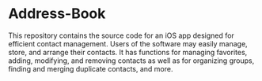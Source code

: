 # Address-Book
This repository contains the source code for an iOS app designed for efficient contact management. Users of the software may easily manage, store, and arrange their contacts. It has functions for managing favorites, adding, modifying, and removing contacts as well as for organizing groups, finding and merging duplicate contacts, and more.
